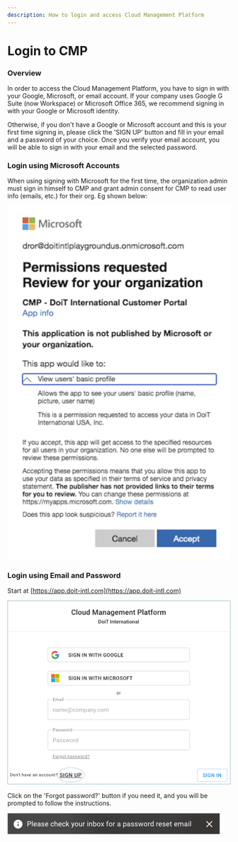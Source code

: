 ```yaml
---
description: How to login and access Cloud Management Platform
---
```


# Login to CMP

### Overview

In order to access the Cloud Management Platform, you have to sign in with your Google, Microsoft, or email account. If your company uses Google G Suite \(now Workspace\) or Microsoft Office 365, we recommend signing in with your Google or Microsoft identity.

Otherwise, if you don't have a Google or Microsoft account and this is your first time signing in, please click the 'SIGN UP' button and fill in your email and a password of your choice. Once you verify your email account, you will be able to sign in with your email and the selected password.

### Login using Microsoft Accounts

When using signing with Microsoft for the first time, the organization admin must sign in himself to CMP and grant admin consent for CMP to read user info \(emails, etc.\) for their org. Eg shown below:

![](../.gitbook/assets/image%20%2888%29.png)

### Login using Email and Password

Start at [https://app.doit-intl.com](https://app.doit-intl.com)

![](../.gitbook/assets/hello.png)

Click on the 'Forgot password?' button if you need it, and you will be prompted to follow the instructions.

![](../.gitbook/assets/password-reset.png)



 [ ](https://help.doit-intl.com/hc/article_attachments/360037692131/password_reset.png)

